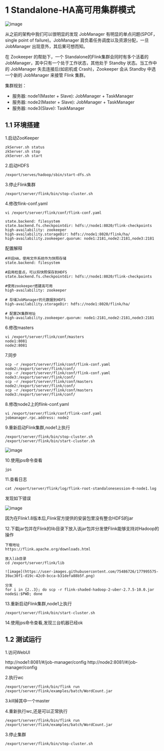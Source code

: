 # 1 Standalone-HA高可用集群模式

![image](https://user-images.githubusercontent.com/75486726/177995469-ea2ad367-dff1-46d5-855f-2a4bde97d18c.png)

从之前的架构中我们可以很明显的发现 JobManager 有明显的单点问题(SPOF，single point of failure)。JobManager 肩负着任务调度以及资源分配，一旦 JobManager 出现意外，其后果可想而知。

在 Zookeeper 的帮助下，一个 Standalone的Flink集群会同时有多个活着的 JobManager，其中只有一个处于工作状态，其他处于 Standby 状态。当工作中的 JobManager 失去连接后(如宕机或 Crash)，Zookeeper 会从 Standby 中选一个新的 JobManager 来接管 Flink 集群。

集群规划：
- 服务器: node1(Master + Slave): JobManager + TaskManager
- 服务器: node2(Master + Slave): JobManager + TaskManager
- 服务器: node3(Slave): TaskManager

## 1.1 环境搭建
1.启动ZooKeeper
``` 
zkServer.sh status
zkServer.sh stop
zkServer.sh start
```

2.启动HDFS
``` 
/export/serves/hadoop/sbin/start-dfs.sh
```

3.停止Flink集群
``` 
/export/server/flink/bin/stop-cluster.sh
```


4.修改flink-conf.yaml
``` 
vi /export/server/flink/conf/flink-conf.yaml

state.backend: filesystem
state.backend.fs.checkpointdir: hdfs://node1:8020/flink-checkpoints
high-availability: zookeeper
high-availability.storageDir: hdfs://node1:8020/flink/ha/
high-availability.zookeeper.quorum: node1:2181,node2:2181,node3:2181
```
配置解释
``` 
#开启HA，使用文件系统作为快照存储
state.backend: filesystem

#启用检查点，可以将快照保存到HDFS
state.backend.fs.checkpointdir: hdfs://node1:8020/flink-checkpoints

#使用zookeeper搭建高可用
high-availability: zookeeper

# 存储JobManager的元数据到HDFS
high-availability.storageDir: hdfs://node1:8020/flink/ha/

# 配置ZK集群地址
high-availability.zookeeper.quorum: node1:2181,node2:2181,node3:2181
```

6.修改masters
``` 
vi /export/server/flink/conf/masters
node1:8081
node2:8081
```


7.同步
``` 
scp -r /export/server/flink/conf/flink-conf.yaml node2:/export/server/flink/conf/
scp -r /export/server/flink/conf/flink-conf.yaml node3:/export/server/flink/conf/
scp -r /export/server/flink/conf/masters node2:/export/server/flink/conf/
scp -r /export/server/flink/conf/masters node3:/export/server/flink/conf/
```

8.修改node2上的flink-conf.yaml
``` 
vi /export/server/flink/conf/flink-conf.yaml
jobmanager.rpc.address: node2
```

9.重新启动Flink集群,node1上执行
``` 
/export/server/flink/bin/stop-cluster.sh
/export/server/flink/bin/start-cluster.sh
```

![image](https://user-images.githubusercontent.com/75486726/177995504-33a41be5-3e41-46f9-8295-42d72019e1af.png)

10.使用jps命令查看
```
jps
```

11.查看日志
``` 
cat /export/server/flink/log/flink-root-standalonesession-0-node1.log
```

发现如下错误

![image](https://user-images.githubusercontent.com/75486726/177995542-68b2bfb1-8db8-44a6-b1d1-4a79f6f8a140.png)

因为在Flink1.8版本后,Flink官方提供的安装包里没有整合HDFS的jar

12.下载jar包并在Flink的lib目录下放入该jar包并分发使Flink能够支持对Hadoop的操作
``` 
下载地址
https://flink.apache.org/downloads.html

放入lib目录
cd /export/server/flink/lib

![image](https://user-images.githubusercontent.com/75486726/177995575-39ac30f1-d19c-42c0-bcca-b31defa88b5f.png)

分发
for i in {2..3}; do scp -r flink-shaded-hadoop-2-uber-2.7.5-10.0.jar node$i:$PWD; done
```

13.重新启动Flink集群,node1上执行
``` 
/export/server/flink/bin/start-cluster.sh
```

14.使用jps命令查看,发现三台机器已经ok


## 1.2 测试运行
1.访问WebUI

http://node1:8081/#/job-manager/config
http://node2:8081/#/job-manager/config

2.执行wc
``` 
/export/server/flink/bin/flink run  /export/server/flink/examples/batch/WordCount.jar
```

3.kill掉其中一个master

4.重新执行wc,还是可以正常执行
``` 
/export/server/flink/bin/flink run  /export/server/flink/examples/batch/WordCount.jar

```

3.停止集群
``` 
/export/server/flink/bin/stop-cluster.sh
```
